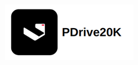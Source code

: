 
![GitHub Logo](https://github.com/visionrd-ai/PDrive20K/blob/main/gitdata/Screenshot%20from%202023-10-05%2016-37-09.png?raw=true)
